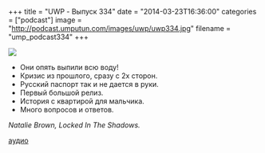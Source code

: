 +++
title = "UWP - Выпуск 334"
date = "2014-03-23T16:36:00"
categories = ["podcast"]
image = "http://podcast.umputun.com/images/uwp/uwp334.jpg"
filename = "ump_podcast334"
+++

![](https://podcast.umputun.com/images/uwp/uwp334.jpg)

- Они опять выпили всю воду!
- Кризис из прошлого, сразу с 2х сторон.
- Русский паспорт так и не дается в руки.
- Первый большой релиз.
- История с квартирой для мальчика.
- Много вопросов и ответов.

_Natalie Brown, Locked In The Shadows._

[аудио](https://podcast.umputun.com/media/ump_podcast334.mp3)
<audio src="https://podcast.umputun.com/media/ump_podcast334.mp3" preload="none"></audio>
